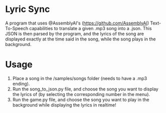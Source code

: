 # Lyric Sync
A program that uses @AssemblyAI's (https://github.com/AssemblyAI) Text-To-Speech capabilities to translate a given .mp3 song into a .json. This JSON is then parsed by the program, and the lyrics of the song are displayed exactly at the time said in the song, while the song plays in the background.

# Usage
1. Place a song in the /samples/songs folder (needs to have a .mp3 ending).
2. Run the song_to_json.py file, and choose the song you want to display the lyrics of (by selecting the corresponding number in the menu).
3. Run the game.py file, and choose the song you want to play in the background while displaying the lyrics in realtime!
 

